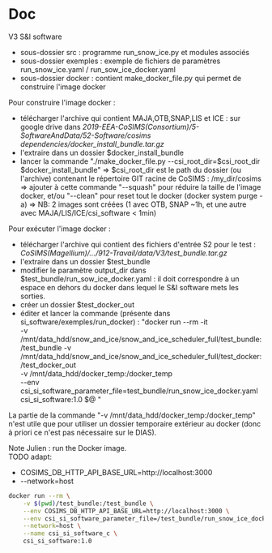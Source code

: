 
# Doc

V3 S&I software

- sous-dossier src : programme run_snow_ice.py et modules associés
- sous-dossier exemples : exemple de fichiers de paramètres run_snow_ice.yaml / run_sow_ice_docker.yaml
- sous-dossier docker : contient make_docker_file.py qui permet de construire l'image docker

Pour construire l'image docker :
- télécharger l'archive qui contient MAJA,OTB,SNAP,LIS et ICE : sur google drive dans *2019-EEA-CoSIMS(Consortium)/5-SoftwareAndData/52-Software/cosims dependencies/docker_install_bundle.tar.gz*
- l'extraire dans un dossier $docker_install_bundle
- lancer la commande "./make_docker_file.py --csi_root_dir=$csi_root_dir $docker_install_bundle"
    => $csi_root_dir est le path du dossier (ou l'archive) contenant le répertoire GIT racine de CoSIMS : /my_dir/cosims
    => ajouter à cette commande "--squash" pour réduire la taille de l'image docker, et/ou "--clean" pour reset tout le docker (docker system purge -a)
    => NB: 2 images sont créées (1 avec OTB, SNAP ~1h, et une autre avec MAJA/LIS/ICE/csi_software < 1min)


Pour exécuter l'image docker :
- télécharger l'archive qui contient des fichiers d'entrée S2 pour le test : *CoSIMS(Magellium)/.../912-Travail/data/V3/test_bundle.tar.gz*
- l'extraire dans un dossier $test_bundle
- modifier le paramètre output_dir dans $test_bundle/run_sow_ice_docker.yaml ​: il doit correspondre à un espace en dehors du docker dans lequel le S&I software mets les sorties.
- créer un dossier $test_docker_out
- éditer et lancer la commande (présente dans si_software/exemples/run_docker) : 
"docker run --rm -it \
    -v /mnt/data_hdd/snow_and_ice/snow_and_ice_scheduler_full/test_bundle:/test_bundle -v /mnt/data_hdd/snow_and_ice/snow_and_ice_scheduler_full/test_docker:/test_docker_out \
    -v /mnt/data_hdd/docker_temp:/docker_temp \
    --env csi_si_software_parameter_file=test_bundle/run_snow_ice_docker.yaml \
    csi_si_software:1.0 $@
"

La partie de la commande "-v /mnt/data_hdd/docker_temp:/docker_temp" n'est utile que pour utiliser un dossier temporaire extérieur au docker (donc à priori ce n'est pas nécessaire sur le DIAS).


Note Julien : run the Docker image.<br> 
TODO adapt:
  * COSIMS_DB_HTTP_API_BASE_URL=http://localhost:3000
  * --network=host
```sh
docker run --rm \
    -v $(pwd)/test_bundle:/test_bundle \
    --env COSIMS_DB_HTTP_API_BASE_URL=http://localhost:3000 \
    --env csi_si_software_parameter_file=/test_bundle/run_snow_ice_docker.yaml \
    --network=host \
    --name csi_si_software_c \
    csi_si_software:1.0
```

